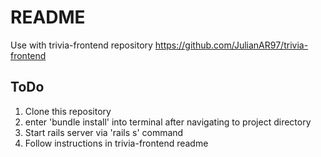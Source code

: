 # README

Use with trivia-frontend repository https://github.com/JulianAR97/trivia-frontend

## ToDo
1. Clone this repository
2. enter 'bundle install' into terminal after navigating to project directory
3. Start rails server via 'rails s' command
4. Follow instructions in trivia-frontend readme
